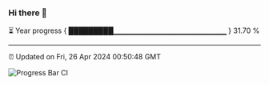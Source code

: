 ### Hi there 👋

⏳ Year progress { █████████▁▁▁▁▁▁▁▁▁▁▁▁▁▁▁▁▁▁▁▁▁ } 31.70 %

---

⏰ Updated on Fri, 26 Apr 2024 00:50:48 GMT

![Progress Bar CI](https://github.com/liununu/liununu/workflows/Progress%20Bar%20CI/badge.svg)
